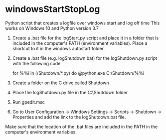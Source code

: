 # windowsStartStopLog
Python script that creates a logfile over windows start and log off time
This works on Windows 10 and Python version 3.7

1. Create a .bat file for the logStart.py script and place it in a folder that is included in the computer's PATH (environment variables).    Place a shortcut to it in the windows autostart folder.

2. Create a .bat file (e.g. logShutdown.bat) for the logShutdown.py script with the following code

   for %%i in (/Shutdown/*.py) do @python.exe C:/Shutdown/%%i

3. Create a folder on the C drive called Shutdown
4. Place the logShutdown.py file in the C:\Shutdown folder
5. Run gpedit.msc
6. Go to User Configuration -> Windows Settings -> Scripts -> Shutdown -> Properties and add the link to the logShutdown.bat file.

Make sure that the location of the .bat files are included in the PATH in the computer's environment variables.
